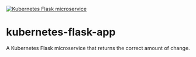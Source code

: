 [![Kubernetes Flask microservice](https://github.com/ptdriscoll/kubernetes-flask-app/actions/workflows/main.yml/badge.svg)](https://github.com/ptdriscoll/kubernetes-flask-app/actions/workflows/main.yml)

# kubernetes-flask-app
A Kubernetes Flask microservice that returns the correct amount of change.
